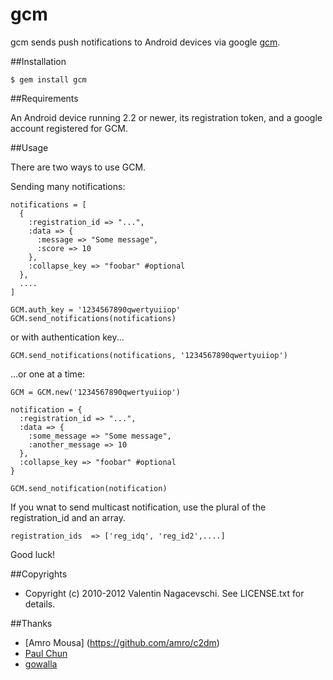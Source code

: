 # gcm

gcm sends push notifications to Android devices via google [gcm](http://developer.android.com/guide/google/gcm/gcm.html).

##Installation

    $ gem install gcm
    
##Requirements

An Android device running 2.2 or newer, its registration token, and a google account registered for GCM.

##Usage

There are two ways to use GCM.

Sending many notifications:

    notifications = [
      {
        :registration_id => "...", 
        :data => {
          :message => "Some message",
          :score => 10
        },
        :collapse_key => "foobar" #optional
      },
      ....
    ]
  
    GCM.auth_key = '1234567890qwertyuiiop'
    GCM.send_notifications(notifications)
  
  or with authentication key...

    GCM.send_notifications(notifications, '1234567890qwertyuiiop')

...or one at a time:

    GCM = GCM.new('1234567890qwertyuiiop')
  
    notification = {
      :registration_id => "...", 
      :data => {
        :some_message => "Some message",
        :another_message => 10
      },
      :collapse_key => "foobar" #optional
    }
  
    GCM.send_notification(notification)

If you wnat to send multicast notification, use the plural of the registration_id and an array.

    registration_ids  => ['reg_idq', 'reg_id2',....]

Good luck!

##Copyrights

* Copyright (c) 2010-2012 Valentin Nagacevschi. See LICENSE.txt for details.

##Thanks
* [Amro Mousa] (https://github.com/amro/c2dm)
* [Paul Chun](https://github.com/sixofhearts)
* [gowalla](https://github.com/gowalla)
